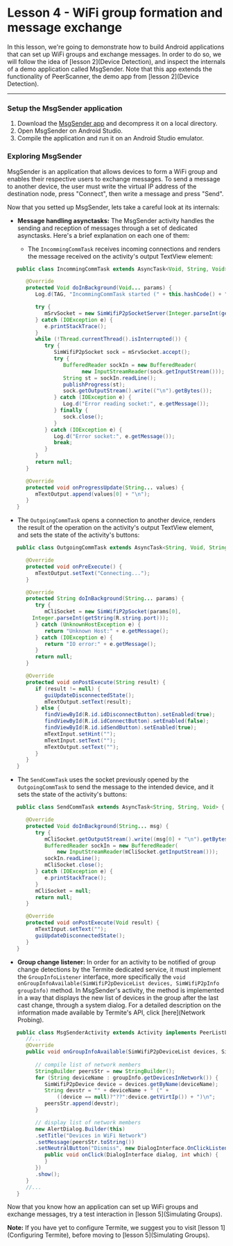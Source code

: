 # Lesson 4 - WiFi group formation and message exchange
In this lesson, we're going to demonstrate how to build Android applications that can set up WiFi groups and exchange messages. In order to do so, we will follow the idea of [lesson 2](Device Detection), and inspect the internals of a demo application called MsgSender. Note that this app extends the functionality of PeerScanner, the demo app from [lesson 2](Device Detection).

***

### Setup the MsgSender application
1. Download the [MsgSender app](http://www.gsd.inesc-id.pt/~wiki/courses/cmu1516/lab04/Termite-WifiP2P-MsgSender-20160329.tgz) and decompress it on a local directory.
2. Open MsgSender on Android Studio.
3. Compile the application and run it on an Android Studio emulator.

### Exploring MsgSender
MsgSender is an application that allows devices to form a WiFi group and enables their respective users to exchange messages. To send a message to another device, the user must write the virtual IP address of the destination node, press "Connect", then write a message and press "Send".

Now that you setted up MsgSender, lets take a careful look at its internals:

   * **Message handling asynctasks:** The MsgSender activity handles the sending and reception of messages through a set of dedicated asynctasks. Here's a brief explanation on each one of them:

      * The `IncommingCommTask` receives incoming connections and renders the message received on the activity's output TextView element:
      
```java
   public class IncommingCommTask extends AsyncTask<Void, String, Void> {

      @Override
      protected Void doInBackground(Void... params) {			
         Log.d(TAG, "IncommingCommTask started (" + this.hashCode() + ").");

         try {
            mSrvSocket = new SimWifiP2pSocketServer(Integer.parseInt(getString(R.string.port)));
         } catch (IOException e) {
            e.printStackTrace();
         }
         while (!Thread.currentThread().isInterrupted()) {
            try {
               SimWifiP2pSocket sock = mSrvSocket.accept();
               try {
                  BufferedReader sockIn = new BufferedReader(
                        new InputStreamReader(sock.getInputStream()));
                  String st = sockIn.readLine();
                  publishProgress(st);
                  sock.getOutputStream().write(("\n").getBytes());
               } catch (IOException e) {
                  Log.d("Error reading socket:", e.getMessage());
               } finally {
                  sock.close();
               }
            } catch (IOException e) {
               Log.d("Error socket:", e.getMessage());
               break;
            }
         }
         return null;
      }

      @Override
      protected void onProgressUpdate(String... values) {
         mTextOutput.append(values[0] + "\n");
      }
   }
```

  * The `OutgoingCommTask` opens a connection to another device, renders the result of the operation on the activity's output TextView element, and sets the state of the activity's buttons:
      
```java
   public class OutgoingCommTask extends AsyncTask<String, Void, String> {

      @Override
      protected void onPreExecute() {
         mTextOutput.setText("Connecting...");
      }

      @Override
      protected String doInBackground(String... params) {
         try {
            mCliSocket = new SimWifiP2pSocket(params[0],
		Integer.parseInt(getString(R.string.port)));
         } catch (UnknownHostException e) {
            return "Unknown Host:" + e.getMessage();
         } catch (IOException e) {
            return "IO error:" + e.getMessage();
         }
         return null;
      }

      @Override
      protected void onPostExecute(String result) {
         if (result != null) {
            guiUpdateDisconnectedState();
            mTextOutput.setText(result);
         } else {
            findViewById(R.id.idDisconnectButton).setEnabled(true);
            findViewById(R.id.idConnectButton).setEnabled(false);
            findViewById(R.id.idSendButton).setEnabled(true);
            mTextInput.setHint("");
            mTextInput.setText("");
            mTextOutput.setText("");
         }
      }
   }
```

   * The `SendCommTask` uses the socket previously opened by the `OutgoingCommTask` to send the message to the intended device, and it sets the state of the activity's buttons:
      
```java
   public class SendCommTask extends AsyncTask<String, String, Void> {

      @Override
      protected Void doInBackground(String... msg) {
         try {
            mCliSocket.getOutputStream().write((msg[0] + "\n").getBytes());
            BufferedReader sockIn = new BufferedReader(
                new InputStreamReader(mCliSocket.getInputStream()));
            sockIn.readLine();
            mCliSocket.close();
         } catch (IOException e) {
            e.printStackTrace();
         }
         mCliSocket = null;
         return null;
      }

      @Override
      protected void onPostExecute(Void result) {
         mTextInput.setText("");
         guiUpdateDisconnectedState();
      }
   }
```

   * **Group change listener:** In order for an activity to be notified of group change detections by the Termite dedicated service, it must implement the `GroupInfoListener` interface, more specifically the `void onGroupInfoAvailable(SimWifiP2pDeviceList devices, SimWifiP2pInfo groupInfo)` method. In MsgSender's activity, the method is implemented in a way that displays the new list of devices in the group after the last cast change, through a system dialog. For a detailed description on the information made available by Termite's API, click [here](Network Probing).
   
```java
   public class MsgSenderActivity extends Activity implements PeerListListener, GroupInfoListener {
      //...
      @Override
      public void onGroupInfoAvailable(SimWifiP2pDeviceList devices, SimWifiP2pInfo groupInfo) {
		
         // compile list of network members
         StringBuilder peersStr = new StringBuilder();
         for (String deviceName : groupInfo.getDevicesInNetwork()) {
            SimWifiP2pDevice device = devices.getByName(deviceName);
            String devstr = "" + deviceName + " (" + 
                ((device == null)?"??":device.getVirtIp()) + ")\n";
            peersStr.append(devstr);
         }

         // display list of network members
         new AlertDialog.Builder(this)
         .setTitle("Devices in WiFi Network")
         .setMessage(peersStr.toString())
         .setNeutralButton("Dismiss", new DialogInterface.OnClickListener() {
            public void onClick(DialogInterface dialog, int which) { 
            }
         })
         .show();
      }
      //...
   }
```

Now that you know how an application can set up WiFi groups and exchange messages, try a test interaction in [lesson 5](Simulating Groups).

**Note:** If you have yet to configure Termite, we suggest you to visit [lesson 1](Configuring Termite), before moving to [lesson 5](Simulating Groups).
